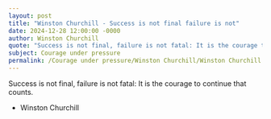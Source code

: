 ```yaml
---
layout: post
title: "Winston Churchill - Success is not final failure is not"
date: 2024-12-28 12:00:00 -0000
author: Winston Churchill
quote: "Success is not final, failure is not fatal: It is the courage to continue that counts."
subject: Courage under pressure
permalink: /Courage under pressure/Winston Churchill/Winston Churchill - Success is not final failure is not
---
```


Success is not final, failure is not fatal: It is the courage to continue that counts.

- Winston Churchill
